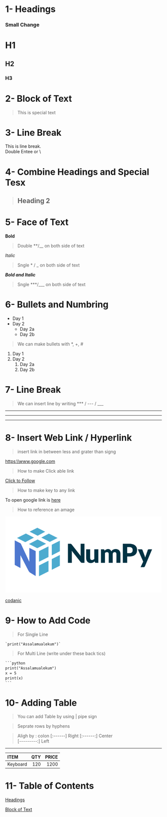 # 1- Headings
### Small Change
# H1
## H2
### H3


# 2- Block of Text

> This is special text

# 3- Line Break
This is line break.\
Double Entee or \

# 4- Combine Headings and Special Tesx

> ## Heading 2

# 5- Face of Text

**Bold**

> Double **/__  on both side of text

*Italic*

> Sngle * / _ on both side of text

***Bold and Italic***

> Sngle ***/___ on both side of text

# 6- Bullets and Numbring

- Day 1
- Day 2
    - Day 2a
    - Day 2b

> We can make bullets with *, +, #
1. Day 1
2. Day 2
    1. Day 2a
    2. Day 2b

# 7- Line Break

> We can insert line by writing *** / --- / ___
***
---
___
# 8- Insert Web Link / Hyperlink

> insert link in between less and grater than signg

<https:\\www.google.com>
> How to make Click able link

[Click to Follow](https:\\www.google.com)

> How to make key to any link

[google]:https:\\www.google.com

To open google link is [here][google]

> How to reference an amage

![QR](np.svg)

<!--   [Youy reference](image path) to show image give '!' -->
[codanic](https://youtu.be/ltWj3GQ7tw0)

# 9- How to Add Code

> For Single Line

    `print("Assalamualekum")`

> For Multi Line (write under these back tics)

    ```python
    print("Assalamualekum")
    x = 5
    print(x)
    ```
# 10- Adding Table

> You can add Table by using | pipe sign

> Seprate rows by hyphens

> Aligh by : colon [:------] Right  [:------:] Center\
    [---------:] Left

--------------------------------------------
|    ITEM     |   QTY      |     PRICE     |
|:------------|-----------:|--------------:|
|Keyboard     |120         |1200           |

# 11- Table of Contents

[Headings](#1--headings)

[Block of Text](#2--block-of-text)
